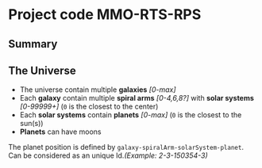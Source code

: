 # Project code MMO-RTS-RPS

## Summary


## The Universe

 - The universe contain multiple **galaxies** *[0-max]*
 - Each **galaxy** contain multiple **spiral arms** *[0-4,6,8?]* with **solar systems** *[0-99999+]* (`0` is the closest to the center)
 - Each **solar systems** contain **planets** *[0-max]* (`0` is the closest to the sun(s))
 - **Planets** can have moons 
 

The planet position is defined by `galaxy-spiralArm-solarSystem-planet`. Can be considered as an unique Id.*(Example: 2-3-150354-3)*
